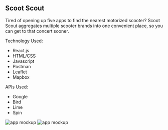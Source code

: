 ## Scoot Scout

Tired of opening up five apps to find the nearest motorized scooter? Scoot Scout aggregates multiple scooter brands into one convenient place, so you can get to that concert sooner. 

Technology Used:
* React.js
* HTML/CSS
* Javascript
* Postman
* Leaflet
* Mapbox

APIs Used:
* Google
* Bird
* Lime
* Spin

![app mockup](https://drive.google.com/file/d/1W-FTuQOG-jyNFeDHt63RJqYyBKJc9KAS/view?usp=sharing)
![app mockup](https://drive.google.com/file/d/1q1akJzRPD_EEiR4g0uWj4laoxVja-_P2/view?usp=sharing)
